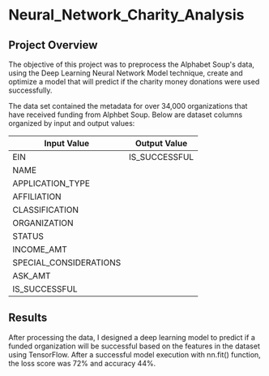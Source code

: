 # Neural_Network_Charity_Analysis

## Project Overview

The objective of this project was to preprocess the Alphabet Soup's data, using the Deep Learning Neural Network Model technique, create and optimize a model that will predict if the charity money donations were used successfully. 

The data set contained the metadata for over 34,000 organizations that have received funding from Alphbet Soup. Below are dataset columns organized by input and output values: 

| Input Value  | Output Value |
| ------------- | ------------- |
| EIN  | IS_SUCCESSFUL  |
| NAME |  |
| APPLICATION_TYPE  |
| AFFILIATION  |  |
| CLASSIFICATION  |  |
| ORGANIZATION  |  |
| STATUS  |  |
| INCOME_AMT |  |
| SPECIAL_CONSIDERATIONS  |  |
| ASK_AMT  |  |
| IS_SUCCESSFUL  |  |

## Results

After processing the data, I designed a deep learning model to predict if a funded organization will be successful based on the features in the dataset using TensorFlow. After a successful model execution with nn.fit() function, the loss score was 72% and accuracy 44%. 




